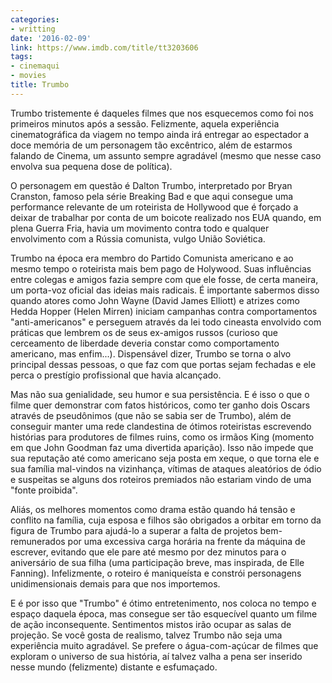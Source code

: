 ```yaml
---
categories:
- writting
date: '2016-02-09'
link: https://www.imdb.com/title/tt3203606
tags:
- cinemaqui
- movies
title: Trumbo
---
```


Trumbo tristemente é daqueles filmes que nos esquecemos como foi nos primeiros minutos após a sessão. Felizmente, aquela experiência cinematográfica da viagem no tempo ainda irá entregar ao espectador a doce memória de um personagem tão excêntrico, além de estarmos falando de Cinema, um assunto sempre agradável (mesmo que nesse caso envolva sua pequena dose de política).

O personagem em questão é Dalton Trumbo, interpretado por Bryan Cranston, famoso pela série Breaking Bad e que aqui consegue uma performance relevante de um roteirista de Hollywood que é forçado a deixar de trabalhar por conta de um boicote realizado nos EUA quando, em plena Guerra Fria, havia um movimento contra todo e qualquer envolvimento com a Rússia comunista, vulgo União Soviética.

Trumbo na época era membro do Partido Comunista americano e ao mesmo tempo o roteirista mais bem pago de Holywood. Suas influências entre colegas e amigos fazia sempre com que ele fosse, de certa maneira, um porta-voz oficial das ideias mais radicais. É importante sabermos disso quando atores como John Wayne (David James Elliott) e atrizes como Hedda Hopper (Helen Mirren) iniciam campanhas contra comportamentos "anti-americanos" e perseguem através da lei todo cineasta envolvido com práticas que lembrem os de seus ex-amigos russos (curioso que cerceamento de liberdade deveria constar como comportamento americano, mas enfim...). Dispensável dizer, Trumbo se torna o alvo principal dessas pessoas, o que faz com que portas sejam fechadas e ele perca o prestígio profissional que havia alcançado.

Mas não sua genialidade, seu humor e sua persistência. E é isso o que o filme quer demonstrar com fatos históricos, como ter ganho dois Oscars através de pseudônimos (que não se sabia ser de Trumbo), além de conseguir manter uma rede clandestina de ótimos roteiristas escrevendo histórias para produtores de filmes ruins, como os irmãos King (momento em que John Goodman faz uma divertida aparição). Isso não impede que sua reputação até como americano seja posta em xeque, o que torna ele e sua família mal-vindos na vizinhança, vítimas de ataques aleatórios de ódio e suspeitas se alguns dos roteiros premiados não estariam vindo de uma "fonte proibida".

Aliás, os melhores momentos como drama estão quando há tensão e conflito na família, cuja esposa e filhos são obrigados a orbitar em torno da figura de Trumbo para ajudá-lo a superar a falta de projetos bem-remunerados por uma excessiva carga horária na frente da máquina de escrever, evitando que ele pare até mesmo por dez minutos para o aniversário de sua filha (uma participação breve, mas inspirada, de Elle Fanning). Infelizmente, o roteiro é maniqueísta e constrói personagens unidimensionais demais para que nos importemos.

E é por isso que "Trumbo" é ótimo entretenimento, nos coloca no tempo e espaço daquela época, mas consegue ser tão esquecível quanto um filme de ação inconsequente. Sentimentos mistos irão ocupar as salas de projeção. Se você gosta de realismo, talvez Trumbo não seja uma experiência muito agradável. Se prefere o água-com-açúcar de filmes que exploram o universo de sua história, aí talvez valha a pena ser inserido nesse mundo (felizmente) distante e esfumaçado.